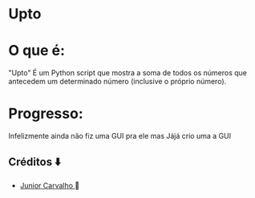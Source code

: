 # Upto

# O que é:

"Upto" É um Python script que mostra a soma de todos os números que antecedem um determinado número (inclusive o próprio número).

# Progresso:

Infelizmente ainda não fiz uma GUI pra ele
mas Jájá crio uma a GUI

## Créditos ⬇️
- <a href="https://github.com/Junior4Carvalho">Junior Carvalho </a> 🚀
